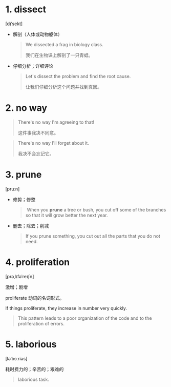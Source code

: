 # 1. dissect

[dɪˈsekt]



- 解剖（人体或动物躯体）

  > We dissected a frag in biology class.
  >
  > 我们在生物课上解剖了一只青蛙。

- 仔细分析；详细评论

  > Let's dissect the problem and find the root cause.
  >
  > 让我们仔细分析这个问题并找到真因。

# 2. no way 

> There's no way I'm agreeing to that!
>
> 这件事我决不同意。

> There's no way I'll forget about it.
>
> 我决不会忘记它。



# 3. prune

[pruːn]

- 修剪；修整

  > ​	When you **prune** a tree or bush, you cut off some of the branches so that it will grow better the next 	year.

- 删去；除去；削减

  > If you prune something, you cut out all the parts that you do not need.

# 4. proliferation

[prəˌlɪfəˈreɪʃn]

激增；剧增

proliferate 动词的名词形式。

If things proliferate, they increase in number very quickly.

> This pattern leads to a poor organization of the code and to the proliferation of errors.



# 5. laborious

[ləˈbɔːriəs]

耗时费力的；辛苦的；艰难的

> laborious task. 

